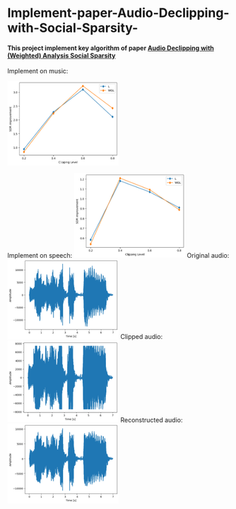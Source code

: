 # Implement-paper-Audio-Declipping-with-Social-Sparsity-
#### This project implement key algorithm of paper [Audio Declipping with (Weighted) Analysis Social Sparsity](https://arxiv.org/abs/2205.10215)
Implement on music: 

<img src="https://github.com/niart/Implement-paper-Audio-Declipping-with-Social-Sparsity-/blob/main/music.png" width=50% height=50%>

Implement on speech: 
<img src="https://github.com/niart/Implement-paper-Audio-Declipping-with-Social-Sparsity-/blob/main/speech.png" width=50% height=50%>
Original audio:
<img src="https://github.com/niart/Implement-paper-Audio-Declipping-with-Social-Sparsity-/blob/main/input.png" width=50% height=50%>
Clipped audio:
<img src="https://github.com/niart/Implement-paper-Audio-Declipping-with-Social-Sparsity-/blob/main/clipped.png" width=50% height=50%>
Reconstructed audio:
<img src="https://github.com/niart/Implement-paper-Audio-Declipping-with-Social-Sparsity-/blob/main/rec.png" width=50% height=50%>
